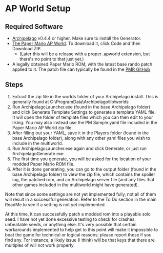 # AP World Setup
## Required Software

- [Archipelago](https://github.com/ArchipelagoMW/Archipelago/releases) v0.4.4 or higher. Make sure to install the
  Generator. 
- [The Paper Mario AP World](https://github.com/JKBSunshine/PMR_APWorld/tree/main). To download it, click Code and then Download ZIP.
  - (Later this will be a release with a proper .apworld extension, but there's no point to that just yet.)
- A legally obtained Paper Mario ROM, with the latest base rando patch applied to it. The patch file can typically be found in the [PMR GitHub](https://github.com/icebound777/PMR-SeedGenerator/tree/main/res)

## Steps
1. Extract the zip file in the worlds folder of your Archipelago install. 
This is generally found at C:\ProgramData\Archipelago\lib\worlds
2. Run ArchipelagoLauncher.exe (found in the base Archipelago folder) and click Generate Template Settings to generate a 
template YAML file. It will open the folder of template files which you can then edit to your liking. 
You may also instead use the PM Sample.yaml file included in the Paper Mario AP World zip file.
3. After filling out your YAML, save it in the Players folder (found in the base Archipelago folder), 
along with any other yaml files you wish to include in the multiworld. 
4. Run ArchipelagoLauncher.exe again and click Generate, or just run ArchipelagoGenerate.exe.
5. The first time you generate, you will be asked for the location of your modded Paper Mario ROM file. 
6. After it is done generating, you can go to the output folder (found in the base Archipelago folder) 
to view the zip file, which contains the spoiler log, the patched rom, and an Archipelago server file 
(and any files that other games included in the multiworld might have generated). 

Note that since some settings are not yet implemented fully, not all of them will result in a successful generation. 
Refer to the To Do section in the main ReadMe to see if a setting is not yet implemented.

At this time, it can successfully patch a modded rom into a playable solo seed. I have not yet done excessive testing to check for crashes, unbeatable seeds, or anything else. It's very possible that certain workarounds implemented to help get to this point will make it impossible to beat the game for technical or logical reasons; please report these if you find any. For instance, a likely issue (I think) will be that keys that there are multiples of will not work properly.
